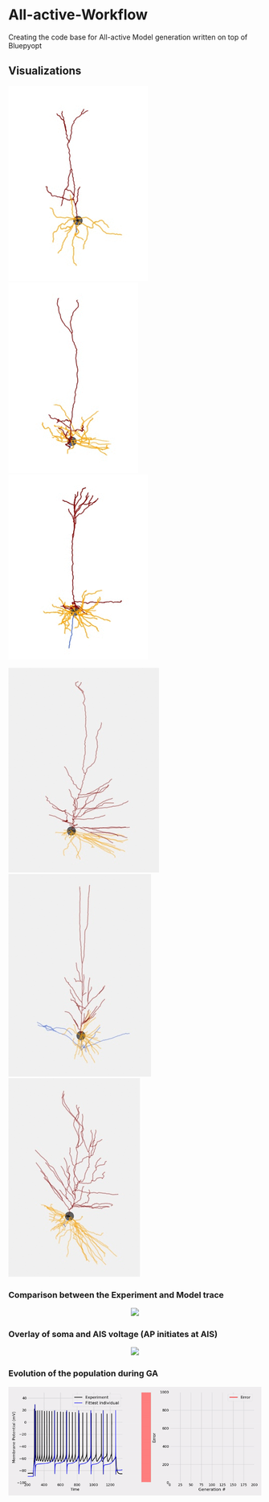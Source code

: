 # All-active-Workflow
Creating the code base for All-active Model generation written on top of Bluepyopt



## Visualizations

![alt text](Animations/Morphology_Animations/Morph_movies/477127614_movie.gif "I am a Mouse V1 Layer 2/3 PC") ![alt text](Animations/Morphology_Animations/Morph_movies/468193142_movie.gif "I am a Mouse V1 Layer 4 PC")  ![alt text](Animations/Morphology_Animations/Morph_movies/471129934_movie.gif "I am a Mouse V1 Layer 5 PC")

![alt text](Animations/Morphology_Animations/Morph_movies/571691416_movie.gif "I am a Human MTG Layer 2/3 PC") ![alt text](Animations/Morphology_Animations/Morph_movies/601958555_movie.gif "I am a Human MTG Layer 2/3 PC") ![alt text](Animations/Morphology_Animations/Morph_movies/539653924_movie.gif "I am a Human MTG Layer 2/3 PC") 

### Comparison between the Experiment and Model trace

<p align="center">
    <img src="Animations/Trace_Comparison/test.gif" width="600px">
</p>

### Overlay of soma and AIS voltage (AP initiates at AIS)

<p align="center">
    <img src="Animations/Trace_Comparison/test_AIS.gif" width="600px">
</p>

### Evolution of the population during GA

<p align="center">
    <img src="Animations/GA_evolution_Animation/GA_Animation.gif" width="1200px">
</p>
